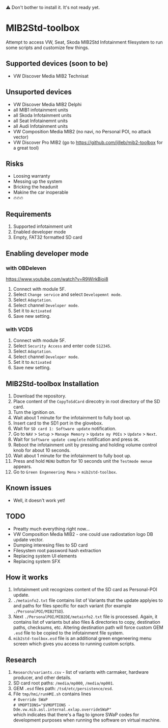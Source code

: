 ⚠️ Don't bother to install it. It's not ready yet.

# MIB2Std-toolbox
Attempt to access VW, Seat, Skoda MIB2Std Infotainment filesystem to run some scripts and customize few things.

## Supported devices (soon to be)
* VW Discover Media MIB2 Technisat

## Unsuported devices
* VW Discover Media MIB2 Delphi
* all MIB1 infotainment units
* all Skoda Infotainment units
* all Seat Infotainemnt units
* all Audi Infotainment units
* VW Composition Media MIB2 (no navi, no Personal POI, no attack vector)
* VW Discover Pro MIB2 (go to https://github.com/jilleb/mib2-toolbox for a great tool)

## Risks
* Loosing warranty
* Messing up the system
* Bricking the headunit
* Makine the car inoperable
* 🔥🔥🔥

## Requirements
1. Supported infotainment unit
1. Enabled developer mode
1. Empty, FAT32 formatted SD card 

## Enabling developer mode
### with OBDeleven
https://www.youtube.com/watch?v=R9WlrkBioi8
1. Connect with module 5F.
1. Select `Change service` and select `Developemnt mode`.
1. Select `Adaptation`.
1. Select channel `Developer mode`.
1. Set it to `Activated`
1. Save new setting.

### with VCDS
1. Connect with module 5F.
1. Select `Security Access` and enter code `S12345`.
1. Select `Adaptation`.
1. Select channel `Developer mode`.
1. Set it to `Activated`
1. Save new setting.

## MIB2Std-toolbox Installation
1. Download the repository.
1. Place content of the `CopyToSdCard` direcotry in root directory of the SD card.
1. Turn the ignition on.
1. Wait about 1 minute for the infotainment to fully boot up.
1. Insert card to the SD1 port in the glovebox.
1. Wait for `SD card 1: Software update` notification.
1. Go to `NAV` > `Setup` > `Manage Memory` > `Update my POIs` > `Update` > `Next`.
1. Wait for `Software update complete` notification and press `OK`.
1. Reboot the infotainment unit by pressing and holding volume control knob for about 10 seconds.
1. Wait about 1 minute for the infotainment to fully boot up.
1. Press and hold `MENU` button for 10 seconds unit the `Testmode menue` appears.
1. Go to `Green Engeneering Menu` > `mib2std-toolbox`.

## Known issues
* Well, it doesn't work yet!

## TODO
* Preatty much everything right now...
* VW Composition Media MIB2 - one could use radiostation logo DB update vector.
* Dumping interesing files to SD card
* Filesystem root password hash extraction
* Replacing system UI elements
* Replacing system SFX

## How it works
1. Infotainment unit recognizes content of the SD card as Personal-POI update.
1. `./metainfo2.txt` file contains list of Variants that the update applyies to and paths for files specific for each variant (for example `./PersonalPOI/MIB2TSD`).
1. Next `./PersonalPOI/MIB2DE/metainfo2.txt` file is processed. Again, it contains list of variants but also files & directories to copy, destination paths, checksums, etc. Altering destination path will force custom GEM `.esd` file to be copied to the infotainment file system.
1. `mib2std-toolbox.esd` file is an additional green engeneering menu screen which gives you access to running custom scripts.

## Research
1. `Research/variants.csv` - list of variants with carmaker, hardware producer, and other details.
1. SD card root paths: `/media/mp000`, `/media/mp001`.
1. GEM `.esd` files path: `/tsd/etc/persistence/esd`.
1. File `tmp/hmi/runHMI.sh` contains lines<br>
`# Override SWaP`<br>
`# VMOPTIONS="$VMOPTIONS -Dde.vw.mib.asl.internal.exlap.overrideSWaP"`<br>
which indicates that there's a flag to ignore SWaP codes for development purposes when running the software on virtual machine.
